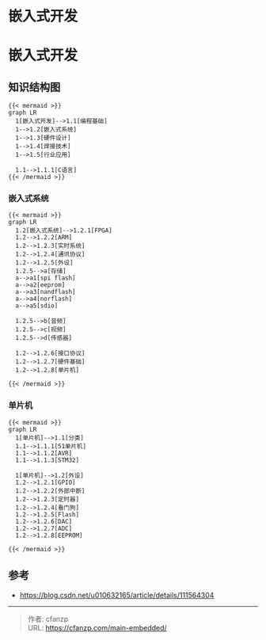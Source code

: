 # 嵌入式开发

# 嵌入式开发
## 知识结构图
```
{{< mermaid >}}
graph LR
  1[嵌入式开发]-->1.1[编程基础]
  1-->1.2[嵌入式系统]
  1-->1.3[硬件设计]
  1-->1.4[焊接技术]
  1-->1.5[行业应用]

  1.1-->1.1.1[C语言]
{{< /mermaid >}}
```

### 嵌入式系统
```
{{< mermaid >}}
graph LR
  1.2[嵌入式系统]-->1.2.1[FPGA]
  1.2-->1.2.2[ARM]
  1.2-->1.2.3[实时系统]
  1.2-->1.2.4[通讯协议]
  1.2-->1.2.5[外设]
  1.2.5-->a[存储]
  a-->a1[spi flash]
  a-->a2[eeprom]
  a-->a3[nandflash]
  a-->a4[norflash]
  a-->a5[sdio]

  1.2.5-->b[音频]
  1.2.5-->c[视频]
  1.2.5-->d[传感器]

  1.2-->1.2.6[接口协议]
  1.2-->1.2.7[硬件基础]
  1.2-->1.2.8[单片机]

{{< /mermaid >}}
```


### 单片机
```
{{< mermaid >}}
graph LR
  1[单片机]-->1.1[分类]
  1.1-->1.1.1[51单片机]
  1.1-->1.1.2[AVR]
  1.1-->1.1.3[STM32]

  1[单片机]-->1.2[外设]
  1.2-->1.2.1[GPIO]
  1.2-->1.2.2[外部中断]
  1.2-->1.2.3[定时器]
  1.2-->1.2.4[看门狗]
  1.2-->1.2.5[Flash]
  1.2-->1.2.6[DAC]
  1.2-->1.2.7[ADC]
  1.2-->1.2.8[EEPROM]

{{< /mermaid >}}
```


## 参考
- https://blog.csdn.net/u010632165/article/details/111564304


---

> 作者: cfanzp  
> URL: https://cfanzp.com/main-embedded/  

